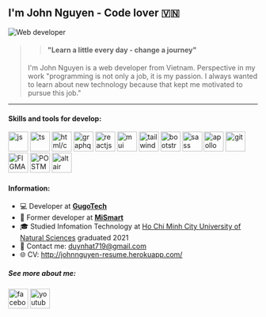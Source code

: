 ## I'm John Nguyen - Code lover 🇻🇳
![Web developer](https://i.pinimg.com/originals/f2/0e/2b/f20e2baf0fcb964c9e2dc030ab66d72c.jpg)

>> #### "Learn a little every day - change a journey"
> I'm John Nguyen is a  web developer from Vietnam. Perspective in my work "programming is not only a job, it is my passion. I always wanted to learn about new technology because that kept me motivated to pursue this job."

----
#### Skills and tools for develop:
<p align="left">
 <img src='https://upload.wikimedia.org/wikipedia/commons/6/6a/JavaScript-logo.png' alt='js' height='40'>
 <img src='https://upload.wikimedia.org/wikipedia/commons/thumb/4/4c/Typescript_logo_2020.svg/1024px-Typescript_logo_2020.svg.png' alt='ts' height='40'>
 <img src='https://i0.wp.com/byfeel.info/wp-content/uploads/2015/02/css-html2-e1517475681211.png?fit=400%2C259&ssl=1' alt='html/css' height='40'>
 <img src='https://upload.wikimedia.org/wikipedia/commons/thumb/1/17/GraphQL_Logo.svg/1024px-GraphQL_Logo.svg.png' alt='graphql' height='40'>

 <img src='https://upload.wikimedia.org/wikipedia/commons/thumb/a/a7/React-icon.svg/2300px-React-icon.svg.png' alt='reactjs' height='40'>
 <img src='https://seeklogo.com/images/M/material-ui-logo-5BDCB9BA8F-seeklogo.com.png' alt='mui' height='40'>
 <img src='https://upload.wikimedia.org/wikipedia/commons/thumb/d/d5/Tailwind_CSS_Logo.svg/1200px-Tailwind_CSS_Logo.svg.png' alt='tailwind' height='40'>
 <img src='https://cdn-icons-png.flaticon.com/512/5968/5968672.png' alt='bootstrap' height='40'>
 <img src='https://sass-lang.com/assets/img/logos/logo-b6e1ef6e.svg' alt='sass' height='40'>
 <img src='https://www.npmjs.com/npm-avatar/eyJhbGciOiJIUzI1NiIsInR5cCI6IkpXVCJ9.eyJhdmF0YXJVUkwiOiJodHRwczovL3MuZ3JhdmF0YXIuY29tL2F2YXRhci8wOWE1NmNkNDlhNmM2YjM3OWIyN2NkMjg5YjY2ZjcwZT9zaXplPTQ5NiZkZWZhdWx0PXJldHJvIn0.27pPabBKU3mugpyRKVj0AArg3Ys0vO0jHx5TfbAc214' alt='apollo' height='40'>

 <img src='https://git-scm.com/images/logos/downloads/Git-Icon-1788C.png' alt='git' height='40'>
 <img src='https://cdn-icons-png.flaticon.com/512/5968/5968705.png' alt='FIGMA' height='40'>
 <img src='https://uxwing.com/wp-content/themes/uxwing/download/brands-and-social-media/postman-icon.png' alt='POSTMAN' height='40'>
 <img src='https://dashboard.snapcraft.io/site_media/appmedia/2018/08/logo_G5GFyoN.png' alt='altair' height='40'>
</p>

#### Information:
- :computer: Developer at [**GugoTech**](https://gugotech.com/)
- :office: Former developer at [**MiSmart**](https://mismart.ai/)
- :mortar_board: Studied Infomation Technology at [Ho Chi Minh City University of Natural Sciences](https://en.wikipedia.org/wiki/Ho_Chi_Minh_City_University_of_Science) graduated 2021
- :fax: Contact me: duynhat719@gmail.com
- :globe_with_meridians: CV: http://johnnguyen-resume.herokuapp.com/

##### See more about me:
[<img src='https://upload.wikimedia.org/wikipedia/commons/thumb/0/05/Facebook_Logo_%282019%29.png/768px-Facebook_Logo_%282019%29.png' alt='facebook' height='40'>](https://www.facebook.com/duyNhatDeveloper/)
[<img src='https://amadegraphic.com/wp-content/uploads/2022/01/logo-Youtube-PNG.png' alt='youtube' height='40'>](https://www.youtube.com/channel/UC0ZozIy8rxaSkRFmV5ctaZg)  


 

